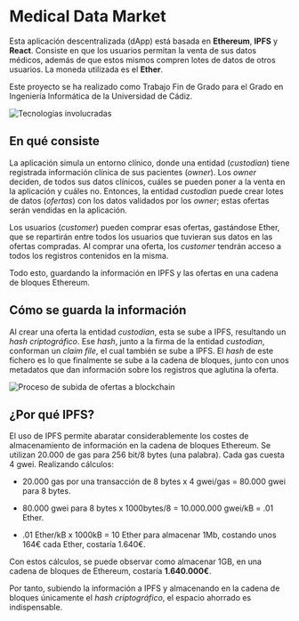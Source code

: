# Medical Data Market

Esta aplicación descentralizada (dApp) está basada en **Ethereum**, **IPFS** y **React**. Consiste en que los usuarios permitan la venta de sus datos médicos, además de que estos mismos compren lotes de datos de otros usuarios. La moneda utilizada es el **Ether**.

Este proyecto se ha realizado como Trabajo Fin de Grado para el Grado en Ingeniería Informática de la Universidad de Cádiz.

![Tecnologías involucradas](https://i.imgur.com/JGqOsjq.png)

## En qué consiste

La aplicación simula un entorno clínico, donde una entidad (_custodian_) tiene registrada información clínica de sus pacientes (_owner_). Los _owner_ deciden, de todos sus datos clínicos, cuáles se pueden poner a la venta en la aplicación y cuáles no. Entonces, la entidad _custodian_ puede crear lotes de datos (_ofertas_) con los datos validados por los _owner_; estas ofertas serán vendidas en la aplicación.

Los usuarios (_customer_) pueden comprar esas ofertas, gastándose Ether, que se repartirán entre todos los usuarios que tuvieran sus datos en las ofertas compradas. Al comprar una oferta, los _customer_ tendrán acceso a todos los registros contenidos en la misma.

Todo esto, guardando la información en IPFS y las ofertas en una cadena de bloques Ethereum.

## Cómo se guarda la información

Al crear una oferta la entidad _custodian_, esta se sube a IPFS, resultando un _hash criptográfico_. Ese _hash_, junto a la firma de la entidad _custodian_, conforman un _claim file_, el cual también se sube a IPFS. El _hash_ de este fichero es lo que finalmente se sube a la cadena de bloques, junto con unos metadatos que dan información sobre los registros que aglutina la oferta.

![Proceso de subida de ofertas a blockchain](https://i.imgur.com/ZOde8BB.png)

## ¿Por qué IPFS?
El uso de IPFS permite abaratar considerablemente los costes de almacenamiento de información en la cadena de bloques Ethereum. Se utilizan 20.000 de gas para 256 bit/8 bytes (una palabra). Cada gas cuesta 4 gwei. Realizando cálculos:

-   20.000 gas por una transacción de 8 bytes x 4 gwei/gas = 80.000 gwei para 8 bytes.

-   80.000 gwei para 8 bytes x 1000bytes/8 = 10.000.000 gwei/kB = .01 Ether.

-   .01 Ether/kB x 1000kB = 10 Ether para almacenar 1Mb, costando unos 164€ cada Ether, costaría 1.640€.

Con estos cálculos, se puede observar como almacenar 1GB, en una cadena de bloques de Ethereum, costaría **1.640.000€**.

Por tanto, subiendo la información a IPFS y almacenando en la cadena de bloques únicamente el _hash criptográfico_, el espacio ahorrado es indispensable.